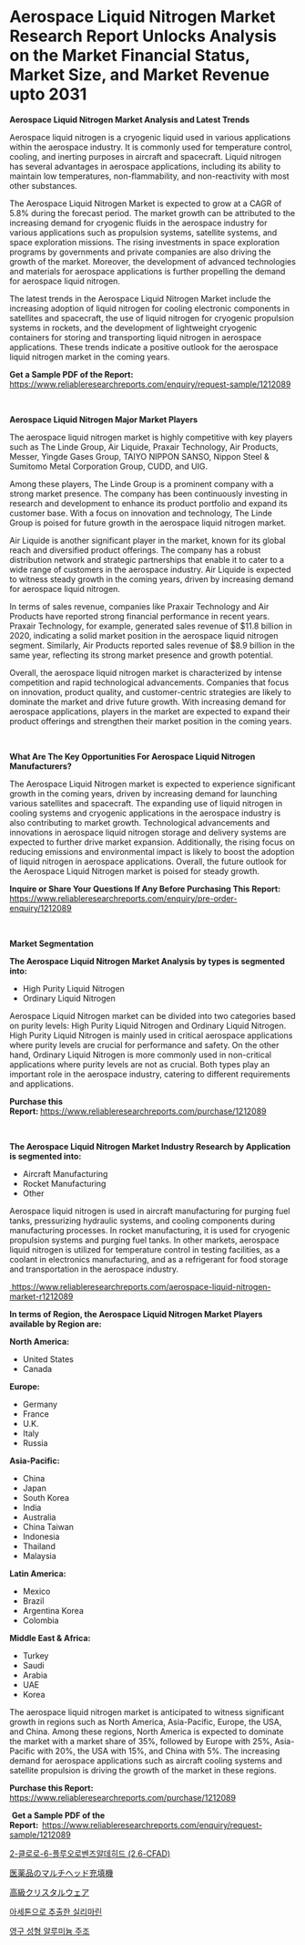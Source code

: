 <p><h1>Aerospace Liquid Nitrogen Market Research Report Unlocks Analysis on the Market Financial Status, Market Size, and Market Revenue upto 2031</h1></p><p><strong>Aerospace Liquid Nitrogen Market Analysis and Latest Trends</strong></p>
<p><p>Aerospace liquid nitrogen is a cryogenic liquid used in various applications within the aerospace industry. It is commonly used for temperature control, cooling, and inerting purposes in aircraft and spacecraft. Liquid nitrogen has several advantages in aerospace applications, including its ability to maintain low temperatures, non-flammability, and non-reactivity with most other substances.</p><p>The Aerospace Liquid Nitrogen Market is expected to grow at a CAGR of 5.8% during the forecast period. The market growth can be attributed to the increasing demand for cryogenic fluids in the aerospace industry for various applications such as propulsion systems, satellite systems, and space exploration missions. The rising investments in space exploration programs by governments and private companies are also driving the growth of the market. Moreover, the development of advanced technologies and materials for aerospace applications is further propelling the demand for aerospace liquid nitrogen.</p><p>The latest trends in the Aerospace Liquid Nitrogen Market include the increasing adoption of liquid nitrogen for cooling electronic components in satellites and spacecraft, the use of liquid nitrogen for cryogenic propulsion systems in rockets, and the development of lightweight cryogenic containers for storing and transporting liquid nitrogen in aerospace applications. These trends indicate a positive outlook for the aerospace liquid nitrogen market in the coming years.</p></p>
<p><strong>Get a Sample PDF of the Report:&nbsp;</strong> <a href="https://www.reliableresearchreports.com/enquiry/request-sample/1212089">https://www.reliableresearchreports.com/enquiry/request-sample/1212089</a></p>
<p>&nbsp;</p>
<p><strong>Aerospace Liquid Nitrogen Major Market Players</strong></p>
<p><p>The aerospace liquid nitrogen market is highly competitive with key players such as The Linde Group, Air Liquide, Praxair Technology, Air Products, Messer, Yingde Gases Group, TAIYO NIPPON SANSO, Nippon Steel & Sumitomo Metal Corporation Group, CUDD, and UIG. </p><p>Among these players, The Linde Group is a prominent company with a strong market presence. The company has been continuously investing in research and development to enhance its product portfolio and expand its customer base. With a focus on innovation and technology, The Linde Group is poised for future growth in the aerospace liquid nitrogen market.</p><p>Air Liquide is another significant player in the market, known for its global reach and diversified product offerings. The company has a robust distribution network and strategic partnerships that enable it to cater to a wide range of customers in the aerospace industry. Air Liquide is expected to witness steady growth in the coming years, driven by increasing demand for aerospace liquid nitrogen.</p><p>In terms of sales revenue, companies like Praxair Technology and Air Products have reported strong financial performance in recent years. Praxair Technology, for example, generated sales revenue of $11.8 billion in 2020, indicating a solid market position in the aerospace liquid nitrogen segment. Similarly, Air Products reported sales revenue of $8.9 billion in the same year, reflecting its strong market presence and growth potential.</p><p>Overall, the aerospace liquid nitrogen market is characterized by intense competition and rapid technological advancements. Companies that focus on innovation, product quality, and customer-centric strategies are likely to dominate the market and drive future growth. With increasing demand for aerospace applications, players in the market are expected to expand their product offerings and strengthen their market position in the coming years.</p></p>
<p>&nbsp;</p>
<p><strong>What Are The Key Opportunities For Aerospace Liquid Nitrogen Manufacturers?</strong></p>
<p><p>The Aerospace Liquid Nitrogen market is expected to experience significant growth in the coming years, driven by increasing demand for launching various satellites and spacecraft. The expanding use of liquid nitrogen in cooling systems and cryogenic applications in the aerospace industry is also contributing to market growth. Technological advancements and innovations in aerospace liquid nitrogen storage and delivery systems are expected to further drive market expansion. Additionally, the rising focus on reducing emissions and environmental impact is likely to boost the adoption of liquid nitrogen in aerospace applications. Overall, the future outlook for the Aerospace Liquid Nitrogen market is poised for steady growth.</p></p>
<p><strong>Inquire or Share Your Questions If Any Before Purchasing This Report:</strong> <a href="https://www.reliableresearchreports.com/enquiry/pre-order-enquiry/1212089">https://www.reliableresearchreports.com/enquiry/pre-order-enquiry/1212089</a></p>
<p>&nbsp;</p>
<p><strong>Market Segmentation</strong></p>
<p><strong>The Aerospace Liquid Nitrogen Market Analysis by types is segmented into:</strong></p>
<p><ul><li>High Purity Liquid Nitrogen</li><li>Ordinary Liquid Nitrogen</li></ul></p>
<p><p>Aerospace Liquid Nitrogen market can be divided into two categories based on purity levels: High Purity Liquid Nitrogen and Ordinary Liquid Nitrogen. High Purity Liquid Nitrogen is mainly used in critical aerospace applications where purity levels are crucial for performance and safety. On the other hand, Ordinary Liquid Nitrogen is more commonly used in non-critical applications where purity levels are not as crucial. Both types play an important role in the aerospace industry, catering to different requirements and applications.</p></p>
<p><strong>Purchase this Report:&nbsp;</strong><a href="https://www.reliableresearchreports.com/purchase/1212089">https://www.reliableresearchreports.com/purchase/1212089</a></p>
<p>&nbsp;</p>
<p><strong>The Aerospace Liquid Nitrogen Market Industry Research by Application is segmented into:</strong></p>
<p><ul><li>Aircraft Manufacturing</li><li>Rocket Manufacturing</li><li>Other</li></ul></p>
<p><p>Aerospace liquid nitrogen is used in aircraft manufacturing for purging fuel tanks, pressurizing hydraulic systems, and cooling components during manufacturing processes. In rocket manufacturing, it is used for cryogenic propulsion systems and purging fuel tanks. In other markets, aerospace liquid nitrogen is utilized for temperature control in testing facilities, as a coolant in electronics manufacturing, and as a refrigerant for food storage and transportation in the aerospace industry.</p></p>
<p><a href="https://www.reliableresearchreports.com/aerospace-liquid-nitrogen-market-r1212089">&nbsp;https://www.reliableresearchreports.com/aerospace-liquid-nitrogen-market-r1212089</a></p>
<p><strong>In terms of Region, the Aerospace Liquid Nitrogen Market Players available by Region are:</strong></p>
<p>
    <p> <strong> North America: </strong>
        <ul>
            <li>United States</li>
            <li>Canada</li>
        </ul>
        </p> 
    <p> <strong> Europe: </strong>
        <ul>
            <li>Germany</li>
            <li>France</li>
            <li>U.K.</li>
            <li>Italy</li>
            <li>Russia</li>
        </ul>
        </p> 
    <p> <strong> Asia-Pacific: </strong>
        <ul>
            <li>China</li>
            <li>Japan</li>
            <li>South Korea</li>
            <li>India</li>
            <li>Australia</li>
            <li>China Taiwan</li>
            <li>Indonesia</li>
            <li>Thailand</li>
            <li>Malaysia</li>
        </ul>
        </p> 
    <p> <strong> Latin America: </strong>
        <ul>
            <li>Mexico</li>
            <li>Brazil</li>
            <li>Argentina Korea</li>
            <li>Colombia</li>
        </ul>
        </p> 
    <p> <strong> Middle East & Africa: </strong>
        <ul>
            <li>Turkey</li>
            <li>Saudi</li>
            <li>Arabia</li>
            <li>UAE</li>
            <li>Korea</li>
        </ul>
    </p>
    </p>
<p><p>The aerospace liquid nitrogen market is anticipated to witness significant growth in regions such as North America, Asia-Pacific, Europe, the USA, and China. Among these regions, North America is expected to dominate the market with a market share of 35%, followed by Europe with 25%, Asia-Pacific with 20%, the USA with 15%, and China with 5%. The increasing demand for aerospace applications such as aircraft cooling systems and satellite propulsion is driving the growth of the market in these regions.</p></p>
<p><strong>Purchase this Report: </strong><a href="https://www.reliableresearchreports.com/purchase/1212089">https://www.reliableresearchreports.com/purchase/1212089</a></p>
<p>&nbsp;<strong>Get a Sample PDF of the Report:&nbsp;&nbsp;</strong><a href="https://www.reliableresearchreports.com/enquiry/request-sample/1212089">https://www.reliableresearchreports.com/enquiry/request-sample/1212089</a></p>
<p><strong></strong></p>
<p><p><a href="https://medium.com/@angelardelean202220221/2-%ED%81%B4%EB%A1%9C%EB%A1%9C-6-%ED%94%8C%EB%A3%A8%EC%98%A4%EB%A1%9C%EB%B2%A4%EC%9E%98%EB%8D%B0%ED%95%98%EC%9D%B4%EB%93%9C-2-6-cfad-%EC%8B%9C%EC%9E%A5-%EC%84%B1%EA%B3%B5%EC%A0%81%EC%9D%B8-%EB%B9%84%EC%A6%88%EB%8B%88%EC%8A%A4-%EC%A0%84%EB%9E%B5%EC%9D%84-%EC%9C%84%ED%95%9C-%EC%97%B4%EC%87%A0-2031%EB%85%84%EA%B9%8C%EC%A7%80%EC%9D%98-%EC%98%88%EC%B8%A1-d88ab2dde363">2-클로로-6-플루오로벤즈알데히드 (2,6-CFAD)</a></p><p><a href="https://github.com/EmoryYundt1935/Market-Research-Report-List-2/blob/main/5233124101898.md">医薬品のマルチヘッド充填機</a></p><p><a href="https://medium.com/@lewisbechtelar1964/%E9%AB%98%E7%B4%9A%E3%82%AF%E3%83%AA%E3%82%B9%E3%82%BF%E3%83%AB%E3%82%A6%E3%82%A7%E3%82%A2%E5%B8%82%E5%A0%B4-2031%E5%B9%B4%E3%81%BE%E3%81%A7%E3%81%AE%E6%88%90%E5%8A%9F%E3%81%99%E3%82%8B%E3%83%93%E3%82%B8%E3%83%8D%E3%82%B9%E6%88%A6%E7%95%A5%E3%81%AE%E9%8D%B5-af1653756944">高級クリスタルウェア</a></p><p><a href="https://github.com/shade463/Market-Research-Report-List-1/blob/main/113179595455.md">아세톤으로 추출한 실리마린</a></p><p><a href="https://github.com/FelipeGrrady654556/Market-Research-Report-List-2/blob/main/172500695454.md">영구 성형 알루미늄 주조</a></p></p>
